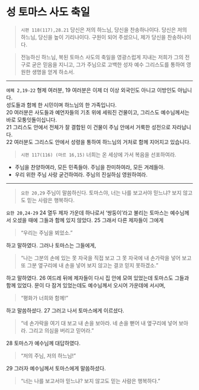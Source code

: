 # 성 토마스 사도 축일

> `시편 118(117),28.21`  당신은 저의 하느님, 당신을 찬송하나이다. 당신은 저의 하느님, 당신을 높이 기리나이다. 구원이 되어 주셨으니, 제가 당신을 찬송하나이다.

> 전능하신 하느님, 복된 토마스 사도의 축일을 영광스럽게 지내는 저희가 그의 전구로 굳은 믿음을 지니고, 그가 주님으로 고백한 성자 예수 그리스도를 통하여 영원한 생명을 얻게 하소서.

----

`에페 2,19-22` 형제 여러분, 19 여러분은 이제 더 이상 외국인도 아니고 이방인도 아닙니다.  
성도들과 함께 한 시민이며 하느님의 한 가족입니다.  
20 여러분은 사도들과 예언자들의 기초 위에 세워진 건물이고, 그리스도 예수님께서는 바로 모퉁잇돌이십니다.  
21 그리스도 안에서 전체가 잘 결합된 이 건물이 주님 안에서 거룩한 성전으로 자라납니다.  
22 여러분도 그리스도 안에서 성령을 통하여 하느님의 거처로 함께 지어지고 있습니다.  


> `시편 117(116) (마르 16,15)` 너희는 온 세상에 가서 복음을 선포하여라.
- 주님을 찬양하여라, 모든 민족들아. 주님을 찬미하여라, 모든 겨레들아.  
- 우리 위한 주님 사랑 굳건하여라. 주님의 진실하심 영원하여라.  


----

> `요한 20,29`  주님이 말씀하신다. 토마스야, 너는 나를 보고서야 믿느냐? 보지 않고도 믿는 사람은 행복하다.  

`요한 20,24-29` 24 열두 제자 가운데 하나로서 ‘쌍둥이’라고 불리는 토마스는 예수님께서 오셨을 때에 그들과 함께 있지 않았다. 25 그래서 다른 제자들이 그에게  
> “우리는 주님을 뵈었소.”  

하고 말하였다. 그러나 토마스는 그들에게,  
> “나는 그분의 손에 있는 못 자국을 직접 보고 그 못 자국에 내 손가락을 넣어 보고 또 그분 옆구리에 내 손을 넣어 보지 않고는 결코 믿지 못하겠소.”  

하고 말하였다. 26 여드레 뒤에 제자들이 다시 집 안에 모여 있었는데 토마스도 그들과 함께 있었다. 문이 다 잠겨 있었는데도 예수님께서 오시어 가운데에 서시며,  
> “평화가 너희와 함께!”  

하고 말씀하셨다. 27 그러고 나서 토마스에게 이르셨다.  
> “네 손가락을 여기 대 보고 내 손을 보아라. 네 손을 뻗어 내 옆구리에 넣어 보아라. 그리고 의심을 버리고 믿어라.”  

28 토마스가 예수님께 대답하였다.  
> “저의 주님, 저의 하느님!”  

29 그러자 예수님께서 토마스에게 말씀하셨다.  
> “너는 나를 보고서야 믿느냐? 보지 않고도 믿는 사람은 행복하다.”
